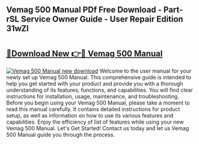## Vemag 500 Manual PDf Free Download - Part-rSL Service Owner Guide - User Repair Edition 31wZl

# <h2><a href="http://bc60898.oget.top/?id=Vemag+500+Manual">🔗Download New 👉🔴 Vemag 500 Manual</a></h2>

[![Vemag 500 Manual new download](https://i.imgur.com/5g1atiW.png)](http://bc60898.oget.top/?id=Vemag+500+Manual)
Welcome to the user manual for your newly set up Vemag 500 Manual. This comprehensive guide is intended to help you get started with your product and provide you with a thorough understanding of its features, functions, and capabilities. You will find clear instructions for installation, usage, maintenance, and troubleshooting. Before you begin using your Vemag 500 Manual, please take a moment to read this manual carefully. It contains detailed instructions for product setup, as well as information on how to use its various features and capabilities. Enjoy the efficiency of list of features while using your new Vemag 500 Manual. Let's Get Started! Contact us today and let us Vemag 500 Manual guide you through the process.

